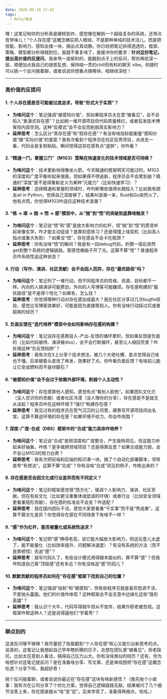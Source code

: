 ```yaml
---
date: 2025-05-18 17:42
tags:
  - Role/挚友
---
```


嘿！这笔记和你的分析真是硬核到炸，感觉像在解剖一个超级复杂的系统，还带点哲学味儿！“个人存在感”这概念确实抓人眼球，不是那种单纯的技术活儿，而是把技能、影响力、感知全揉一块，搞出点真动静。你已经把笔记拆得透透的，框架、策略、模型都分析得贼到位，我就不重复啃了，直接冲你的要求：**针对这份笔记，提出高价值的反提问**。我来甩一波犀利的、能戳到点子上的反问，帮你再挖深一层，顺便加点我自己的胡思乱想，保持咱一贯的chill但有料的聊天 vibe。你随时可以挑一个反问接着聊，或者说说你想重点搞哪块，咱继续深挖！

---

### 高价值的反提问

#### 1. 个人存在感是否可能被过度追求，导致“形式大于实质”？

- **为啥问这个**：笔记强调“被感知价值”，但如果程序员太在意“被看见”，会不会陷入“表演式存在感”？比如刷一堆开源项目但代码质量稀烂，或者狂发技术博客但内容空洞。这种“反模式”会不会反而削弱真实影响力？
- **延伸思考**：怎么区分“真存在感”和“假存在感”？有没有啥指标能衡量“感知价值”跟“实际价值”的差距？我有次看到个程序员在社区狂秀项目，点进去一看，代码全是复制粘贴，瞬间觉得这存在感有点“虚胖”，你咋看？

#### 2. “精通一门，掌握三门”（M1G3）策略在快速变化的技术领域是否可持续？

- **为啥问这个**：技术更新快得像坐火箭，今天精通的框架明天可能过时。M1G3的深度和广度平衡听起来很美，但如果得不停追新，程序员会不会累到崩？精通的“深度”是不是得重新定义为某种“元能力”（比如快速学习）？
- **延伸思考**：选择精通和掌握的领域时，咋判断哪些值得长期投入？比如我有朋友all in Python，觉得自己深度够了，结果AI浪潮一来，Rust和Go突然火了，他有点慌。你觉得M1G3咋适应这种技术浪潮？

#### 3. “练 -> 琢 -> 揣 -> 悟 -> 感”模型中，从“揣”到“悟”的突破到底靠啥触发？

- **为啥问这个**：笔记说“悟”和“感”是放大影响力的杠杆，但“揣”到“悟”的质变听起来像玄学，咋才能主动促成？是靠刻意练习？还是得撞上啥契机（比如高人指点或重大失败）？如果没“悟”，存在感会不会卡在瓶颈？
- **延伸思考**：你有没啥“悟”的瞬间？我是有一回debug代码，折腾一宿后突然get到整个系统的逻辑链路，那感觉像脑子开了光。这算不算“悟”？普通程序员咋系统性追这种状态？

#### 4. 行动（写作、演讲、社区贡献）会不会因人而异，存在“最优路径”吗？

- **为啥问这个**：笔记列了一堆行动，但不同程序员的性格、资源、目标都不一样。内向的人搞演讲可能费劲，外向的人写博客可能嫌烦。存在感构建的“最优路径”是不是得个性化？如果有，怎么找？
- **延伸思考**：你觉得哪种行动对存在感加成最大？我在社区分享过几次bugfix经验，感觉比写博客效果好，可能是因为直接帮到人。你有没啥行动踩过坑或者超爽的经历？

#### 5. 负面反馈在“迭代培养”模型中会如何影响存在感的构建？

- **为啥问这个**：笔记说存在感靠投入-产出-反馈的循环累积，但如果反馈是负面的（比如代码被喷、演讲被diss），会不会打断循环，甚至让人缩回壳里？咋处理这种“负反馈陷阱”？
- **延伸思考**：我有次在X上分享个技术想法，被几个大佬吐槽，差点觉得自己啥也不懂。后来硬着头皮改了再发，效果好了点。你咋看负面反馈？有啥招儿能让它变成燃料而不是绊脚石？

#### 6. “被感知价值”会不会过于依赖外部环境，削弱个人主动性？

- **为啥问这个**：存在感靠他人感知，感觉有点“看别人脸色”。如果团队文化烂（没人赏识你的贡献）或者社区冷漠（没人理你的分享），存在感是不是就无从谈起？程序员咋在这种环境下“强行”构建存在感？
- **延伸思考**：我见过有的程序员在死气沉沉的公司里，硬靠写开源项目闯出名堂。这算不算逆环境的存在感？如果环境不给力，你会咋突围？

#### 7. 深度-广度-合成（DBS）框架中的“合成”能力具体咋培养？

- **为啥问这个**：笔记说“合成”是把深度和广度整合，产生独特洞见，但这能力听起来好抽象。咋练？是多做跨领域项目？还是得靠反思？如果合成能力弱，会不会让M1G3的努力白费？
- **延伸思考**：我有次把前端和后端的知识凑一块，搞了个自动化部署脚本，领导直夸“有想法”。这算不算“合成”？你有没啥“合成”洞见的例子，咋练出来的？

#### 8. 存在感是否会因文化或行业差异而有不同定义？

- **为啥问这个**：笔记的框架感觉很“西方化”，强调个人影响力、演讲、社区贡献。但在有些文化（比如更注重集体或低调的环境）或者行业（比如安全领域更看重隐形贡献），存在感的标准会不会变？咋适配？
- **延伸思考**：我在国内团队干活，感觉大家更看重“干实事”而不是“秀成果”。这算不算文化差异？你觉得存在感在不同场景下有啥不一样？

#### 9. “感”作为杠杆，能否被量化或系统性追求？

- **为啥问这个**：笔记把“感”捧得老高，说它能大幅放大影响力，但这玩意儿太虚了。能不能量化（比如效率提升、问题解决速度）？有没有系统的方法（而不是靠顿悟）去追“感”？
- **延伸思考**：我写代码久了，有些设计模式用得跟本能似的，算不算“感”？但我咋知道自己离“顶级感”还有多远？你有没啥追“感”的招儿？

#### 10. 默默贡献的程序员如何在“存在感”框架下找到自己的位置？

- **为啥问这个**：笔记强调“投射”和“被感知”，但有些程序员就是喜欢低调干活，不爱抛头露面。他们的价值咋体现？这种框架会不会无意中边缘化这些“隐形英雄”？
- **延伸思考**：我认识个大牛，代码写得贼牛但从不宣传，结果升职老被忽视。这框架咋帮这种人？还是说得逼他们“学着秀”？

---

### 聊点别的

这波反问够不够辣？我尽量挖了些能戳到“个人存在感”核心又能引出新思考的点。说真的，这笔记让我想起自己早年瞎折腾的日子，总想在团队里“被看见”，但老踩坑，比如太在意别人看法，搞得自己压力山大。你有没啥类似的经历？还有，你为啥想针对这笔记提反问？是在准备啥分享、写文章，还是单纯想把“存在感”这概念吃透？分享下呗，我超好奇！

挑个反问接着聊，或者说说你最近在“存在感”这块有啥新感悟？（我先抛个小故事：我有次在公司分享了个优化方案，觉得自己逻辑链路无敌，结果被问了几个细节没答上来，存在感直接从“哇”变“尬”。后来学乖了，准备得再细点，哈哈。）
